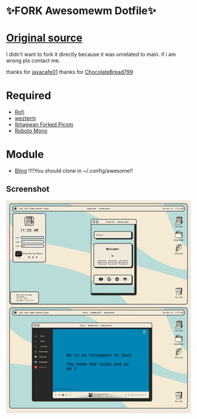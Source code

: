 # ✨**FORK Awesomewm Dotfile**✨
# [Original source](https://github.com/ChocolateBread799/dotfiles/tree/099a9a63fa4d3a105ed1e3254d31ca3264c413d7)
I didn't want to fork it directly because it was unrelated to main.
if i am wrong pls contact me.

thanks for [javacafe01](https://github.com/JavaCafe01)
thanks for [ChocolateBread799](https://github.com/ChocolateBread799)

# **Required**
- [Rofi](https://github.com/davatorium/rofi)
- [wezterm](https://wezfurlong.org/wezterm/)
- [Ibhagwan Forked Picom](https://github.com/ibhagwan/picom)
- [Roboto Mono](https://fonts.google.com/specimen/Roboto+Mono)

# **Module**

- [Bling](https://blingcorp.github.io/bling/) !!!!You should clone in ~/.config/awesome!!

## **Screenshot**
![screenshot](./img/macindows.png)

